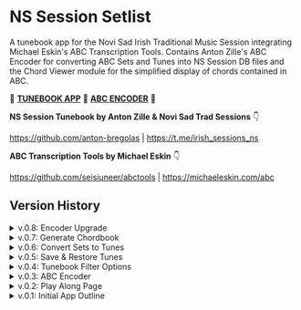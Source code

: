 NS Session Setlist
========================================================================================

A tunebook app for the Novi Sad Irish Traditional Music Session integrating Michael Eskin's ABC Transcription Tools. Contains Anton Zille's ABC Encoder for converting ABC Sets and Tunes into NS Session DB files and the Chord Viewer module for the simplified display of chords contained in ABC.

🎵 [**TUNEBOOK APP**](https://anton-bregolas.github.io/NS-Session-Setlist/) 🎻 [**ABC ENCODER**](https://anton-bregolas.github.io/NS-Session-Setlist/abc-encoder.html) 🎵

**NS Session Tunebook by Anton Zille & Novi Sad Trad Sessions** 👇

https://github.com/anton-bregolas | https://t.me/irish_sessions_ns

**ABC Transcription Tools by Michael Eskin** 👇

https://github.com/seisiuneer/abctools | https://michaeleskin.com/abc

## Version History

<details>
  <summary>v.0.8: Encoder Upgrade</summary>

<details>
<summary>v.0.8.6: Encoder Upgrade (Session DB Update)</summary>

+ Session DB updates:
  - Session DB updated to 2025-03-26
  - Sets & Tunes from Mars added (v.2)
  - Minor tweaks to Sets & Tunes from Mars
</details>

<details>
<summary>v.0.8.5: Encoder Upgrade (Add & Apply Session Survey Data)</summary>

+ Project updates:
  - ABC Encoder: Session Survey Data in .tsv format can now be added in Encoder Settings
  - ABC Encoder: ABC Sort now modifies output with available Session Survey Data
  - ABC Encoder: When applied, Sort adds or removes Set Leaders according to Session Survey Data

+ HTML updates
  - Main App (index.html):
    + Changed nav container enveloping h1 title to div to comply with the standard
    + Meta tags updated
  - ABC Encoder (abc-encoder.html):
    + Add Session Survey Data button added to Encoder Settings popover
    + Meta tags updated

+ CSS updates:
  - App Styles (nss-styles.css):
    + nss-btn-plus styles added

+ JavaScript updates
  - App Launcher module (scripts-ns-sessions.js)
    + Add Session Survey button handled
    + Import parseSessionSurveyData added
  - ABC Encoder module (scripts-abc-encoder.js):
    + sessionSurveyData array added as global variable
    + saveAbcEncoderOutput now passes Sort output to applySessionSurveyResults if sessionSurveyData is not empty
    + parseSessionSurveyData*: Read .tsv file via File Reader API and pass data to fillSurveyDataArray if it passes validation
    + fillSurveyDataArray*: Process raw Session Survey Data, push an array of headers and an array of responses to sessionSurveyData array
    + applySessionSurveyResults*: Modify abcContent with Session Survey Data by adding or removing Set Leaders according to survey results

+ Session DB updates:
  - Session DB updated to 2025-03-23
  - Removed commenting from chords ("^) after ABC Tools update
  - Minor ABC tweaks
</details>
<details>
<summary>v.0.8.4: Encoder Upgrade (Chord Viewer Module Styles)</summary>

+ Project updates:
  - Chord Viewer: All Chord Viewer styles moved to separate stylesheet (second stage of migration)
  - Chord Viewer: Data attributes are now primarily used in scripts and styles instead of classes
  - Chord Viewer icons file added to assets folder

+ HTML updates 
  - Main App (index.html):
    + Data attributes added to Chord Viewer Popover
    + Chord Viewer Popover elements are now split between the following categories:
      - data-popover for top level elements / sections
      - data-chords for chord elements
      - data-controls for interactable elements
      - data-ui for non-interactable elements / icons

+ CSS updates:
  - Chord Viewer module (styles-chord-viewer.css)
    + Chord Viewer styles now primarily rely on data attributes
    + Utility classes grid-center, flex-center, flex-between and wrapper-container added

+ JavaScript updates
  - Chord Viewer module (scripts-chord-viewer.js):
    + loadChordsToPopover, handleChordViewerClick and variables linking to Chord Viewer elements now all primarily use data attributes
    + normalizeAbcChordOrder function added for fixing cases of bad ABC chord input before calculations

+ Session DB updates:
  - Session DB updated to 2025-03-22
</details>
<details>
<summary>v.0.8.3: Encoder Upgrade (Chord Viewer Module Migration)</summary>

+ Project updates:
  - Chord Viewer: All Chord Viewer scripts moved to separate module (first stage of migration)
  - Chord Viewer: All Chord Viewer styles moved to separate stylesheet (first stage of migration)
  - Chord Viewer: Three functions are now export functions for initializing Chord Viewer elements, opening Chord Viewer popover and generating Chordbook JSON
  - ABC Encoder: Chord Viewer scripts moved to separate module, import makeAbcChordBook added
  - Launcher: Chord Viewer scripts moved to separate module, imports initChordViewer and openChordViewer added

+ HTML updates 
  - Main App (index.html):
    + data-action attributes added to interactable Chord Viewer elements
    + Chord Viewer stylesheet linked

+ CSS updates:
  - App Styles (nss-styles.css):
    + Full screen popover styles moved to Chord Viewer stylesheet, some shared classes remain
  - Chord Viewer module (styles-chord-viewer.css)
    + Separate styles for Chord Viewer elements added, shared classes to be migrated

+ JavaScript updates
  - Chord Viewer module (scripts-chord-viewer.js):
    + Variables for Chord Viewer elements renamed using chordViewer* template
    + All variables are now defined at the start of the file
    + openChordViewer*: New export handler function showing Chord Viewer popover, loading Slider settings and Chords from ABC using data passed from main app
    + initChordViewer*: New export function initializing Chord Viewer Popover
    + handleChordViewerClick*: New function handling clicks on interactable Chord Viewer elements
    + normalizeAbc*: New handler function calling cleanup ABC functions during Chord extraction
  - App Launcher module (scripts-ns-sessions.js)
    + initChordViewer and openChordViewer are now imported from Chord Viewer module
    + openSettingsMenu now calls openChordViewer, passing current setChords and tuneChords arrays
    + initChordViewer is now called on DOMContentLoaded
    + appButtonHandler now returns if element has data-action attribute to handle Chord Viewer buttons separately
  - ABC Encoder module (scripts-abc-encoder.js):
    + makeAbcChordBook functions are now imported from Chord Viewer module

+ Session DB updates:
  - Session DB updated to 2025-03-21
  - Galtee Hunt Set updated
  - Leitrim Fancy Set updated
  - Minor ABC title tweaks
    + appButtonHandler now returns if element has data-action attribute to handle Chord Viewer buttons separately
  - ABC Encoder module (scripts-abc-encoder.js):
    + makeAbcChordBook functions are now imported from Chord Viewer module

+ Session DB updates:
  - Session DB updated to 2025-03-21
  - Galtee Hunt Set updated
  - Leitrim Fancy Set updated
  - Minor ABC title tweaks
</details>
<details>
<summary>v.0.8.2: Encoder Upgrade (Session DB Update)</summary>

+ Session DB updates:
  - Session DB updated to 2025-03-17
  - Sets & Tunes from Alexey added (v.1)
  - Sets & Tunes from Sophie added (v.1)
  - Sets & Tunes from Oleg added (v.1)
</details>
<details>
<summary>v.0.8.1: Encoder Upgrade (Session DB Update)</summary>

+ Session DB updates:
  - Session DB updated to 2025-03-09
  - Chords from Oleg added to 25 sets (& Anton ed. arr.)
</details>
<details>
<summary>v.0.8.0: Encoder Upgrade (Refactor, Automation & Metadata Fetching)</summary>

+ Project updates:
  - ABC Encoder: New upgraded processing of import ABC fixing Sort-via-Encode issues
  - ABC Encoder: Sort will now optionally fetch select metadata from The Session API
  - ABC Encoder: Sort now supports fully automated conversion of The Session sets
  - p-limit and p-throttle by Sindre Sorhus added to project to limit API request rates

+ HTML updates:
  - ABC Encoder (abc-encoder.html):
    + Added new Encoder settings option enabling Sort to fetch metadata from The Session

+ JavaScript updates ('*' indicates new function or variable):
  - ABC Encoder module (scripts-abc-encoder.js):
    + saveAbcEncoderOutput: Refactored to correctly handle Sort-via-Encode and async operations
    + saveAbcEncoderOutput: Now returns an array containing abcEncoderOutput and abcEncoderTunesOutput
    + saveAbcEncoderOutput: Optionally fetches metadata from The Session via preProcessAbcMetadata
    + saveAbcEncoderOutput: Check for localStorage variable abcSortFetchesTsoMetaData* added
    + preProcessAbcMetadata*: Fetches metadata from The Session, replaces or adds Z: field with data 
    + fetchTsoMetadata*: Handles The Session API fetch requests for sets and settings metadata
    + throttleTsoRequests*: Throttles promises using p+throttle if number of requests is 50 or more
    + sortFilterAbc: Added removal of duplicate ABC fields if all fields of the kind are identical
    + addCustomAbcFields: Now correctly adds first Set subtitle
    + getEncodedAbc: Updated to handle async metadata fetching
    + getDecodedAbc: Now supports both N.S.S.S. and Michael Eskin's style of JSON keys naming
    + validateAbcFile: Now correctly validates JSON files encoded either by N.S.S.S. or ABC Tools
    + exportPlainTuneList: Fallback placeholder values added for cases of missing data
    + replaceDuplicateAbcFields*: Removes all but first repeating fields in ABC Sets, skips Medleys
    + Sort utility functions areAllArrValsTheSame, reduceArrToSlashSeparatedList added

+ Session DB updates:
  - Session DB updated to 2025-03-08
  - Sets & Tunes from Anton added (v.2)
  - Minor automated ABC tweaks
</details>
</details>
<details>
  <summary>v.0.7: Generate Chordbook</summary>

<details>
<summary>v.0.7.7: Responsive Chordbook (Syncopation Handling & ABC Cleanup)</summary>

+ Project updates:
  - Chords Viewer: Proper handling of ABC bars with syncopated chord arrangements
  - ABC Encoder: Input ABC now undergoes deep clean-up before Chordbook generation
  - ABC Encoder: Sort now removes duplicate Sets and Tunes by using a Map of unique primary titles; items added at the bottom of the file are treated as newest
  - Launcher & Encoder: Default settings are now loaded and logged from settings objects

+ HTML updates (abc-encoder.html):
  - Normalize ABC part endings option added to Encoder settings
  - Encoder buttons reordered, Sort is now the top button

+ JavaScript updates:
  - App Launcher module (scripts-ns-sessions.js)
    + initLocalStorage function added to initialize new localStorage items
    + initSettingsFromObject added to initialize options in localStorage using settings objects
    + printLocalStorageSettings added to log current settings, default and modified
  - ABC Encoder & Chords Viewer module (scripts-abc-encoder.js)
    + countBeatsInsertChords now handles syncopation by rounding the irregular number of beats in a fragment down (to a minimum of 1)
    + countBeatsInsertChords now inserts '–' in place of a missing first chord-beat
    + getCompleteAbcChordBar tweaked to handle missing first beat in a bar, such bars are now passed to countBeatsInsertChords
    + makeAbcChordBook now passes ABC to several cleanup functions to make sure no text in inline fields, comments and decorations ends up being counted as notes
      - removeAbcHeadersAndCommands: removes all header fields and inline commands and decorations
      - convertAbcIntervalsToSingleNotes: strips all the intervals / chords down to a single note
      - normalizeAbcTriplets: converts `(3ABC` triplets to `A/B/C` 
    + addCustomAbcFields now passes ABC to processPartEndings to standardise the formatting of identifiable part endings to `||` if localStorage option abcSortNormalizesAbcPartEndings is 1
    + processPartEndings also converts `::` to `:||\n|:`
    + sortFilterAbc and makeTunesFromSets now create a Map of unique primary title & ABC pairs to remove duplicate Sets or Tunes
    + makeStringTitleCase refactored to integrate toSortFriendlyTitle and prioritise title exceptions 
  - ABC Tunebook module (scripts-abc-tools.js)
    + abcTunebookDefaults settings object added
    + initToolsOptions renamed to initTunebookOptions and now initialises settings via initSettingsFromObject

+ Session DB updates:
  - Session DB updated to 2025-03-03
  - Sets & Tunes from Andrey added (v.1)
  - Sets & Tunes from André added (v.1)
  - Sets & Tunes from Vova added (v.1)
  - Stick Across the Hob Set added (Oliushka)
</details>
<details>
<summary>v.0.7.6: Responsive Chordbook (Smart Chord-Beats Recovery)</summary>

+ Project updates:
  - ABC Encoder: Chords extractor now detects and fills in the missing chords in incomplete bars
  - ABC Encoder: Chords autocomplete now supports bars with 3 out of 4 chords in duple-time tunes and 2 out of 3 chords in triple-time tunes in addition to 1 out of N chords in all tunes
  - Chords Viewer: Single chords in G (Em) format are no longer cloned but sliced and spread over the bar [G (Em) (Em)] to avoid clutter

+ HTML updates:
  - Classes added for Chords Popover theme buttons

+ CSS updates:
  - Hover & focus styles for Chords Popover buttons tweaked

+ JavaScript updates:
  - Chords Popover scripts:
    + Chord-beat count and recovery algorithm implemented (scripts-abc-encoder.js)
    + countBeatsInsertChords recovers missing chord-beats by counting notes against beats and inserting the sufficient number of chords
    + Note counting algorithm takes both note multipliers (numbers not preceded by /) and note divisors (/, //... or /Num) into the equation
    + getCompleteAbcChordBar refactored, getChordsFromTune updated to support the new algorithm
  - Theme and localStorage variable tweaks in main App scripts (scripts-ns-sessions.js)

+ Session DB updates:
  - Session DB updated to 2025-02-28
  - Chords from Oleg added to six sets
  - Petranu-Valse and Trip to Skye set chords fixed
</details>
<details>
<summary>v.0.7.5: Responsive Chordbook (Responsive Chords Popover & Launcher)</summary>

+ Project updates:
  - Launcher, Encoder, Playalong: Responsive app layout separate from Tunebook
  - Tunebook: Fullscreen Chords Popover reworked with responsive grid layout
  - Tunebook: Chords Popover Slider proportionally adjusts Chords text scale
  - Tunebook: Tunes and Chords toggle buttons remember user settings, more options
  - Tunebook: Footer close button now enables manual mode for less cluttered Tunebook
  - ABC Encoder: ABC Sort organises Chordbook data depending on number of beats
  - ABC Encoder: Fixes and additions for better styling of titles and chords
  - App and Tools scripts reworked to enable new control elements and responsive design
  - Accessibility: App tabbing, focusing and elements receiving aria-hidden revisited
  - New Icons added

+ HTML updates:
  - Laucher, ABC Encoder and Tunebook headers refactored to separate responsive layout from fixed Tunebook
  - Viewport settings now applied programmatically via meta tag content attribute on section swap
  - Fullscreen Popover completed with additional control elements

+ CSS updates:
  - Styles refactored: Global and local variables added for themes and dynamically adjusted settings
  - Container queries added for more responsive menus (app header, Launcher buttons, Playalong subtitles)
  - Media queries refactored: Cleanup after responsive design added & additional breakpoints
  - Fullscreen Chords Popover styles tested and implemented

+ JavaScript updates:
  - Chords Popover scripts: 
    + Chords text generator: loadChordsToPopover rewritten, now uses Chords JSON to create a responsive grid
    + Slider & Chords grid init: initPopoverSliders initialises values for Chords grid adjustable by Slider
    + Slider: appChordSliderHandler handle Chord Popover Slider events with smart scaling, adjusting font size, line height, line width and max width proportional to the vertical slider setting
    + Reset Slider Settings and show / hide slider control buttons added
    + Dark / Light colour theme and Theme switch button added
  - Main app scripts refactored (scripts-ns-sessions.js):
    + launchTuneBook and section swap functions updated with tweaks and autofocusing
    + initTunebookRadioBtns implemented for selection and storing of Full Screen Button setting (Open tune item in new page / Open chords in Chords Popover)
    + ariaHideMe and ariaShowMe functions added, functions updated
    + showRedOutlineWarning test function added for simple element error indication
    + Closing Tunebook's footer will now switch it to manual mode, swapping Tunebook switch buttons with Return to Launch Screen button
  - ABC Sort scripts updated with new Chordbook generation logic, title styling tweaks:
    + getCompleteAbcChordBar now accounts for triple / duple meter, groups duple meter bars with over 2 chords in two groups 
    + makeStringTitleCase accounts for [suffixes] in headers included in exceptions
  - ABC tools scripts updated with more options and to account for Launcher's responsive design:
    + User settings for Full Screen View button behavior and disabling auto-reload of Tunebook items added (localStorage variables: abcToolsFullScreenBtnShowsChords, abcToolsAllowTuneAutoReload)

+ Accessibility updates: 
  - A11y: App elements now automatically receive focus on section swap as previous section is hidden
  - A11y: Aria-hidden attribute is now applied to elements or blocks being hidden, removed as they are shown

+ Session DB updates:
  - Session DB updated to 2025-02-25
  - Chords added to Galtee Rangers Set to test both duple- and triple-time tunes in Chords Popover
  - Minor ABC tweaks
</details>
<details>
<summary>v.0.7.4: Generate Chordbook (Chords Popover Basic)</summary>

+ Project updates:
  - Basic implementation of fullscreen Chords Popover with tabulation
  - ABC Encoder now exports tab-separated chord strings within Chords JSONs

+ JavaScript updates:
  - ABC Encoder functions getChordsFromTune and getCompleteAbcChordBar now add tabs instead of spaces and properly indent Part subtitles (scripts-abc-encoder.js)
  - Temporary placeholder Chords JSON and trigger functions added to scripts-ns-sessions.js

+ CSS updates:
  - Basic nss-fullscreen-popover styles added and tweaked
  - Popover output container now uses white-space: pre-wrap

+ Session DB updates:
  - Session DB updated to 2025-02-19
</details>
<details>
<summary>v.0.7.3: Generate Chordbook (Bug Fixes, 3p Modules & Popover Polyfill)</summary>

+ Project updates:
  - ABC Encoder scripts refactored
  - Popover Polyfill by Oddbird added to project to enable older browser support
  - Third-party helper scripts have been moved to modules/scripts-3p
  - Test scripts have been moved to modules/scripts-tests
  - Work-in-progress solution for Safari not hiding filtered options

+ JavaScript updates:
  - Main ABC Encoder handler function refactored (scripts-abc-encoder.js)
  - saveAbcEncoderOutput: parseAbcFromFile split into two handler functions, main handler function now accepts abcContent, fileName and taskType as arguments
  - saveAbcEncoderOutput: Thorough commentary added to main handler function
  - getEncodedAbc now passes optionally sorted ABC to saveAbcEncoderOutput
  - downloadAbcFile and validateAbcFile tweaked for better output file naming and validation
  - Temporary solution added to appDropDownHandler for Safari not hiding options in dropdown menus, filtered options are now also disabled
  - LZString script moved from ABC Tools scripts to a separate module (scripts-abc-tools.js > scripts-3p/lz-string)
  - Popover Polyfill warning added to initialisation scripts (scripts-ns-sessions.js)

+ HTML updates:
  - Changed entry point module for abc-encoder.html to be scripts-ns-sessions.js
  - Popover Polyfill module popover.min.js added to index.html and abc-encoder.html

+ CSS updates:
  - Popover Polyfill fallback @supports block added to styles to avoid flashing of hidden elements on page load

+ Session DB updates:
  - Session DB updated to 2025-02-19
</details>
<details>
<summary>v.0.7.2: Generate Chordbook (Popovers For Options & Chords)</summary>

+ Project updates:
  - Launcher: Menu Popover with App Options checkboxes added with styles and scripts
  - ABC Encoder: Menu Popover with Encoder Settings checkboxes added with styles and scripts
  - Tunebook: Full Screen Popover for viewing Chords from Sets or Tunes separately added with basic styles
  - App Options update: Global variables can now be directly modified via Options and Encoder Settings menus
  - Tunebook: Tabs & MIDI options tweaked and expanded in wake of ABC Tools update, Default options has been split into ABC Tools Default and Piano options
  - New Icons added

+ JavaScript updates:
  - Scripts for updating Global variables in Local Storage via App Options and Encoder Settings Menus added
  - openSettingsMenu, appButtonHandler, initAppCheckboxes updated with Popover scripts (scripts-ns-sessions.js)
  - initToolsOptions updated with new Global variables (scripts-abc-tools.js)
  - loadTuneBookItem, loadTabsMidiOptions and injectInstrument updated with fixes, now both ABC Tools Default option and Piano + Notes option are available (scripts-abc-tools.js)
  - addCustomAbcFields fix for ABC body titles processing added (scripts-abc-encoder.js)

+ HTML updates:
  - Two Popover types, App Options and Full Screen Popover added to index.html (id: nss-popover-options, nss-fullscreen-popover)
  - Encoder Settings Popover added to abc-encoder.html (id: nss-popover-options)

+ CSS updates:
  - Options Popover styles added
  - Options Popover checkbox styles added
  - @media breakpoints for Popover added
  - Fullscreen Popover basic styles added

+ Session DB updates:
  - Session DB updated to 2025-02-18
</details>
<details>
<summary>v.0.7.1: Generate Chordbook (Chordbook Tweaks & Naming Update)</summary>

+ Project updates:
  - Naming convention update: All JSONs now use camelCase in object key names for consistency
  - ABC Tools scripts reorganised and updated with new naming convention
  - ABC Encoder: ABC Sort now splits generated Chords after every 4 bars excluding voltas
  - ABC Encoder: ABC Sort now correctly formats secondary tune types and titles in Sets
  - App Options update: Settings defaults are now initialised on app load and stored locally

+ JavaScript updates:
  - JSON object key names updated in scripts-abc-encoder.js, scripts-abc-tools.js and scripts-ns-sessions.js
  - addCustomAbcFields tweaked and refactored, ABC body titles processing now handled by formatAbcBodyTitles
  - formatAbcBodyTitles makes secondary R: field text Proper Case and subtitle T: field text Title Case
  - openSettingsMenu logs Tunes and Sets Chords output in test mode (scripts-ns-sessions.js)
  - initEncoderSettings and initAbcTools now initialise Global variables and store them to localStorage

+ Session DB updates:
  - Session DB updated to 2025-02-17
  - Sets and Tunes JSON objects now use key names "name", "leaders", "type", "url"
  - Chords JSONs now use key names "title", "chords" for Tune object and "setTitle", "tuneChords" for Set object
  - tunesets.json renamed to sets.json
</details>
<details>
<summary>v.0.7.0: Generate Chordbook</summary>

+ Project updates:
  - ABC Encoder: ABC Sort now generates Chords JSONs for Tunes and Sets
  - ABC Encoder: New Convert functions extract data from ABC _"chords"_, fill in chords for missing beats
  - ABC Encoder: Global settings variables are now in localStorage, to be editable in Encoder Options
  - ABC Encoder: ABC Sort now correctly identifies ABC Rhythm based on tune type provided in title via "[]"
  - Tunebook: Tunes / Chords toggle buttons implemented, Chords to be opened in Popover dialog window
  - README: Version History entries wrapped with HTML details / summary
  - New Icons added

+ HTML updates:
  - Tunebook: Footer updated with radio buttons switching between Tunes and Chords in Full Screen View
  - ABC Encoder page bottom elements changed to Options and Return to Launch Screen buttons

+ CSS updates:
  - Radio button styles added for input:is([name="nss-radio-view"]) and its label
  - Radio button label on-click style changes currently implemented fully in CSS
  - Options button and Launch button styles added for ABC Encoder elements (nss-option-btn, nss-launcher-link)

+ JavaScript updates:
  - Chords extraction and formatting functions added to scripts-abc-encoder.js (makeAbcChordBook, getChordsFromTune, getCompleteAbcChordBar)
  - getChordsFromTune extracts chords from each ABC item and converts them into a plaintext list with part numbers, bar lines and optional volta numbers
  - makeAbcChordBook exports JSON array of objects with chords organised depending on ABC Type (Set or Tune)
  - getCompleteAbcChordBar fills chord bars with the minimum number of chords depending on beats per bar (NB: ambiguous bars with two chords in triple-meter tunes are currently left untouched)
  - Tunebook's Full Screen View button now changes behavior depending on fullScreenSetting value, opening either tunes or chords (scripts-abc-tools.js)
  - setChords, tuneChords and corresponding data links added to (scripts-ns-sessions.js)
  - Options button function added, Launch button behavior tweaked for ABC Encoder (scripts-ns-sessions.js)
  - ABC Parse & Sort updated with chord export functions (parseAbcFromFile, downloadAbcFile, getSortedAbc)
  - addCustomAbcFields now checks for "[]" in the title to get R: field value if missing from Tune (Medleys)
  - New global settings variable added for switching on Chordbook export (abcSortExportsChordsFromTunes)

+ Session DB updates:
  - Session DB updated to 2025-02-17
  - Test Chords JSONs added (chords-sets.json, chords-tunes.json)
</details>
</details>
<details>
  <summary>v.0.6: Convert Sets to Tunes</summary>

<details>
<summary>v.0.6.6: Convert Sets to Tunes (Testing Medley Splitting)</summary>

+ Project updates:
  - ABC and ABC Encoder Tests converted to LF for consistency
  - Medley test added

+ Tests updates:
  - New test added for checking if ABC Sort correctly adds R: field values to Tunes when splitting a Set
  - N.S.S.S. Medley added for testing (abcImportMedleyNsssSet)

+ Session DB updates:
  - Session DB updated to 2025-02-15
</details>
<details>
<summary>v.0.6.5: Convert Sets to Tunes (Fixes & DB Update)</summary>

+ Project updates:
  - ABC Encoder: Fixes and improvements for ABC field value handler functions
  - Session DB updated with tweaks discovered during testing

+ JavaScript updates:
  - processAbcCCS and processAbcZ array checks fixed (scripts-abc-encoder.js)
  - S: field values can now be additionally subdivided by "+" to save up space, with value before "+" copied to each separate Tune's field

+ Session DB updates:
  - Session DB updated to 2025-02-12
  - Formatting of multiple value C: C: S: and Z: fields standartised
</details>
<details>
<summary>v.0.6.4: Convert Sets to Tunes (Correct ABC Field Splitting)</summary>

+ Project updates:
  - ABC Encoder: ABC Sort now passes Z: and C: C: S: field values for processing when splitting Sets into Tunes
  - ABC Encoder: Multiple value ABC fields listing composers, sources and transcription authors or editors are now correctly split between Tunes
  - ESLint added to project for extra tweaks in development

+ JavaScript updates:
  - addCustomAbcFields updated with abcZ and abcCCS processing logic under Sets to Tunes (scripts-abc-encoder.js)
  - New ABC field value handler functions added (getValueByAbcIndex, processAbcCCS, processAbcZ)
  - processAbcCCS and processAbcZ return a string with values based on Tune's index in a Set or a placeholder string
  - Minor tweaks and refactoring in ABC Encoder, Launcher and ABC Tools scripts after ESLint installed

+ Tests updates:
  - Minor fixes in expected test output ABCs
</details>
<details>
<summary>v.0.6.3: Convert Sets to Tunes (Testing ABC Field Splitting)</summary>

+ Project updates:
  - Tests: Additional tests for handling of custom ABC fields set up in Vitest

+ Tests updates:
  - New tests added for checking if ABC Sort correctly splits custom C: C: S: and Z: field values of a Set between several Tunes
  - Variations of N.S.S.S. Sets of Tunes added for testing (abcImportProcessedNsssSet, abcImportMultiComposerNsssSet, abcImportMultiZNsssSet, abcImportMultiZAndComposerNsssSet)
</details>
<details>
<summary>v.0.6.2: Convert Sets to Tunes (Setting up Tests)</summary>

+ Project updates:
  - ABC Encoder: Fine-tuning ABC Sort scripts with help of unit tests
  - ABC Encoder: Title processing tweaks for ABC Title and Subtitles
  - Tests: Basic tests for TSO Import ABC conversion set up in Bun

+ JavaScript updates:
  - processAbcTitle updated, now adds Title Prefix and "Set" at the end of Primary ABC Title for Sets
  - processAbcSubtitles now handles ABC Subtitles (titles of 2nd+ Tunes in a Set)
  - Tune Title formatting functions added (makeTuneTypeSingular, makeTuneTypePlural, toSortFriendlyTitle, processAbcSubtitles)

+ Tests updates:
  - ABC Encoder tests file created (scripts-abc-encoder.test.js)
  - Sample TSO Set of Tunes added for testing (abcImportRawTsoSet)
  - Tests checking how ABC Sort handles addition of custom fields and Sets to Tunes conversion added
</details>
<details>
<summary>v.0.6.1: Convert Sets to Tunes (Set to Tunes Tweaks)</summary>

+ Project updates:
  - ABC Encoder: Title Case formatting in Sort refactored to allow for exceptions (titles in Irish etc.)
  - ABC Encoder: Sort now supports multiple Note fields
  - ABC Encoder: Title filtering script tweaked

+ JavaScript updates:
  - Tune Title cleanup logic refactored with regular expressions in addCustomAbcFields (scripts-abc-encoder.js)
  - makeStringTitleCase function and makeTitleCaseExceptions array of objects added to override exceptions in capitalization
  - processAbcTitle now passes strings to makeStringTitleCase
  - addCustomAbcFields now creates an array of N: fields to account for multiple Note fields

+ Session DB updates:
  - Session DB updated to 2025-02-05
  - Sets & Tunes from Oliushka added (v.1)
  - Sets & Tunes from Anton added (v.1)
</details>
<details>
<summary>v.0.6.0: Convert Sets to Tunes</summary>

+ Project updates:
  - ABC Encoder: Sort now automatically generates ABC Tunebook from Sets
  - ap-style-title-case v.2.0.0 added as a module for title formatting

+ JavaScript updates:
  - Sets > Tunes conversion functionality added with new and updated ABC Encoder functions (scripts-abc-encoder.js)
    - ABC Sort can now call function makeTuneListFromSets to automatically convert Sets data into separate Tunes
    - sortFilterAbc now includes option to pass Sets data to makeTuneListFromSets and return an additional Tunebook array
  - makeTuneListFromSets checks whether a Set is a Medley, removes Set Title and passes each tune to addCustomAbcFields along with the following arguments:
    - abcMatch - first tune in a set containing most ABC headers
    - setToTunes - set to true for additional Tune Title formatting
    - abcIndex - Tune No. in the Set for splitting data contained in C: C: S: and Z: fields
    - isMedley - set to true for sets containing mix of Tune Types
  - addMissingFields renamed to addCustomAbcFields and refactored with new sorting algorithm:
    - Get and format ABC Title and Tune Type text via processAbcTitle makeStringProperCase
    - Check if ABC matches the N.S.S.S. custom fields layout
    - Return with updated titles if headers are present in the correct order
    - Store ABC field text into abcX variables if data found
    - Update Title and abcX variables using reference ABC if abcMatch was passed
    - Remove all opening headers
    - Reconstruct headers using abcX variables, Tune Type and switch statements
    - Return the reassembled ABC from Title, Headers and Body with a specific order of ABC fields
  - Text formatting functions makeStringProperCase and processAbcTitle added to ABC Sort
  - makeStringProperCase checks an array of objects makeProperCaseExceptions for overrides
  - processAbcTitle passes a string to ap-style-title-case for Title Case capitalization
  - sortFilterAbc now includes additional line break removal options (off by default)
  - Output algorithm updated in parseAbcFromFile
  - encodeTunesForAbcTools tweaked for better readability
  - Global settings variables added for fine-tuning ABC Encoder sort and export functions
  - abcBasicTuneTypes array added to control list of tune types with separate Tunebook category
  - ABC Encoder functions sorting and comments updated

+ Session DB updates:
  - Session DB updated to 2025-02-03
  - Tune Type in T: fields is now indicated in []
  - Tune Keys in T: are now (Amaj) instead of (A)
  - Z: field standard fixed for auto-sorting: "Editor 1, Editor 2; TSO Source 1 / TSO Source N"
</details>
</details>
<details>
  <summary>v.0.5: Save & Restore Tunes</summary>

<details>
<summary>v.0.5.5: Session DB Update</summary>

+ Project updates:
  - ABC Encoder: Now exports tab-separated plain text Tunelist in addition to JSON file
  - ABC Encoder: Sort function now checks for missing custom fields, adds them to ABC

+ JavaScript updates:
  - exportTuneList function added to scripts-abc-encoder.js
  - addMissingFields function added to ABC Sort:
    - Check ABC for R: / M: / L: fields, warn in console and add defaults if missing
    - Check ABC for C: / Z: / N: / Q: fields, add default custom values if missing
    - M: and Q: fields use switch statements depending on Tune Type

+ Session DB updates:
  - Session DB updated to 2025-01-31
  - Sets & Tunes from Olya added (v.1)
</details>
<details>
<summary>v.0.5.4: Session DB Update</summary>

+ Session DB updates:
  - Session DB updated to 2025-01-28
  - Sets & Tunes from Tania added (v.1)
  - Minor fixes in Mars and Tania Sets & Tunes
</details>
<details>
<summary>v.0.5.3: Session DB Update</summary>

+ Session DB updates:
  - Session DB updated to 2025-01-26
  - Sets & Tunes from Mars added (v.1)
</details>
<details>
<summary>v.0.5.2: Session DB Update</summary>

+ Session DB updates:
  - Session DB updated to 2025-01-25
</details>
<details>
<summary>v.0.5.1: Save & Restore Tunes (Save Last Set & Last Tune)</summary>

+ Project updates:
  - Tunebook:	Sets and Tunes are now saved and restored separately on Tunebook launch and switch 
  - Tunebook:	Filters now properly repopulate on Tunebook switch
  - ABC Encoder: Tune Type is now converted to Proper Case, check against TYPE: tweaked

+ JavaScript updates:
  - Sets and Tunes local storage variables added in place of lastTuneBookItem (lastTuneBookSet_NSSSAPP, lastTuneBookTune_NSSSAPP)
  - Checks added to account for Sets or Tunes save and restore logic in ABC Tools scripts (scripts-abc-tools.js)
  - initAbcTools, saveLastTuneBookItem, restoreLastTunebookItem functions updated in ABC Tools scripts
  - checkPersistenceState function added to ABC Tools scripts
  - refreshTuneBook updated with loading last saved Set or Tune; load callback removed from resetTuneBookMenus (scripts-ns-sessions.js)
  - Tunebook Filter fix: sortFilterOptions now receives currentTuneBook as argument
  - Proper Case Tune Type: encodeTunesForAbcTools tweaked to account for multi-word types (scripts-abc-encoder.js)

+ Session DB updates:
  - Session DB updated to 2025-01-24
  - Proper Case tune type naming tweak
  - ABC fixes & tweaks (added to encoded tunes)
</details>
<details>
<summary>v.0.5.0: Save & Restore Tunes</summary>

+ Project updates:
  - Tune items are now saved and restored on Tunebook launch
  - ABC Tools scripts refactored, initAbcTools cleaned up
  - Local storage variables added (lastTabMidiOption_NSSSAPP, lastTuneBookItem_NSSSAPP, tuneBookLastOpened_NSSSAPP)

+ JavaScript updates:
  - Tunebook: Last loaded Set or Tune and Tab & MIDI options are now saved into local storage
  - Tunebook: Last saved item and/or options are now restored on new Tunebook launch
  - Tunebook: Default Set or Tune now consistently loads on first Tunebook launch
  - Launcher: Last opened Tunebook variable moved to local storage (tuneBookLastOpened_NSSSAPP)
  - Refactored ABC Tools scripts (scripts-abc-tools.js) leaving initializing scripts in initAbcTools
  - New functions: restoreTuneBookOptions, restoreLastTunebookItem, saveLastTuneBookItem, setSelectedTuneByName
  - Options-updating script (loadTabsMidiOptions) now triggers Tunebook item restoring & loading
  - Tweaked scripts updating tuneBookSetting and tuneBookLastOpened variables (scripts-ns-sessions.js)

+ CSS updates:
  - Removed superfluous highlight of buttons and links for mobile taps (-webkit-tap-highlight-color)

+ Session DB updates:
  - Session DB updated to 2025-01-22
  - ABC fixes & tweaks
  - Soundslice links added
</details>
</details>
<details>
  <summary>v.0.4: Tunebook Filter Options</summary>

<details>
<summary>v.0.4.4: Filter Options (Tune Load Tweaks)</summary>

+ Project updates:
  - Tunebook now loads the first Set or Tune item into ABC Tools on launch or section switch

+ JavaScript updates:
  - initAbcTools further tweaked in scripts-abc-tools.js
  - loadTuneBookItem(currentTuneBook, itemNumber) script moved into separate export function
  - resetTuneBookMenus in scripts-ns-sessions.js now loads first Tunebook item

+ Session DB updates:
  - Session DB updated to 2025-01-21
  - Sources added to new tunes & sets
  - ABC fixes & tweaks
</details>
<details>
<summary>v.0.4.3: Filter Options (Session DB Update)</summary>

+ Session DB updates:
  - Session DB updated to 2025-01-20
  - Tempos (Q:) standardised
  - ABC fixes & tweaks
</details>
<details>
<summary>v.0.4.2: Filter Options (Session DB Update)</summary>

+ Session DB updates:
  - Session DB updated to 2025-01-18
  - Four draft sets of various tune types added for Filter Options testing
</details>
<details>
<summary>v.0.4.1: Filter Options (Menu Fixes)</summary>

+ Project updates:
  - Rolled back and fixed some changes causing errors in Tabs / MIDI menu after refactoring
  - Refactored script for injecting custom MIDI programs into clean ABC
  - Testing UX for optiomal tune behavior in ABC Tools iframe (tune remains after switching between sections vs. blank page)

+ CSS updates:
  - Option menus slightly expanded in Tunebook

+ JavaScript updates:
  - ABC Tools: injectInstrument refactored, errors fixed
  - Launcher: Fixed tuneSelector values being set to -1
  - Launcher: refreshTabsDisplayOptions added
</details>
<details>
<summary>v.0.4.0: Filter Options (Initial commit)</summary>

+ Project updates:
	- Tunebook:	Filter options implemented, Tunebook can now be filtered by Tune Type or Set Leader
 	- Launcher: Code updated and refactored to account for Tunebook state (initialized, section last opened)
  - ABC Tools scripts: Code updated and refactored, custom and general scripts moved from function initializing event listeners

+ HTML updates:
  - Filter Options selector shell added, to be populated programmatically
  - Emojis added to dropdown menus to lighted up lists of options

+ JavaScript updates:
  - Dropdown menu handler functions (appDropDownHandler, initCustomDropDownMenus) added to scripts-ns-sessions.js
  - Filter Options population and sorting functions (populateFilterOptions, sortFilterOptions) added to scripts-abc-encoder.js
  - Tunebook cleanup functions (refreshTuneBook, resetTuneBookMenus, resetTuneBookFilters) added to scripts-ns-sessions.js
  - New global variables (tuneBookInitialized, tuneBookLastOpened) added to keep track of event listeners and last opened section
  - ABC Tools scripts refactored:
    - initAbcTools narrowed down to adding initial event listeners to Tunebook elements to prevent from multiplying event listeners
    - Subheaders for OG Scripts and Customized, New and Exported Tunebook Functions added plus more comments describing functions
    - Exports and constants revisited, duplicates removed, functions closely tied to initAbcTools are to be kept in the same file
    - Original Tunebook elements tuneFrame, tuneSelector and displayOptions are now defined globally in ABC Tools scripts

+ Session DB updates:
  - Session DB updated to 2025-01-17
  - Encoded ABCs now include Type and Leaders keys
</details>
</details>
<details>
  <summary>v.0.3: ABC Encoder</summary>

<details>
<summary>v.0.3.2: ABC Encoder (Encoder tweaks)</summary>

+ Project updates:
	- ABC Encoder: ABC cleanup logic tweaked, optional algorithms added, documentation improved

+ JavaScript updates:
	- ABC Encoder:
		- sortFilterAbc tweaked and expanded with additional ABC cleanup options
		- Extra line breaks in ABCs are no longer removed by default (potential options feature)
		- Optional functions added for extra ABC line breaks cleanup (removeLineBreaksInAbc, removeTextAfterLineBreaksInAbc)
		- Regex and step-by-step implementations added to removeTextAfterLineBreaksInAbc
		- Custom Type JSON key naming fixed in encodeTunesForAbcTools
		- Subheaders and comments added to scripts-abc-encoder.js
</details>
<details>
<summary>v.0.3.1: ABC Encoder (Encoder scripts)</summary>

+ Project updates:
	- ABC Encoder: 
    - Encoder tool functional
    - ABC Encoder also sorts ABCs by default
    - ABC Encoder, Decoder and Sort now remove extra line breaks and spaces between tunes
  - ABC Tools scripts:
    - LZString updated to lz-string.min v.1.5.0

+ JavaScript updates:
  - ABC Encoder: 
    - Handler function for Encode ABC tool (getEncodedAbc) added
    - getEncodedAbc passes ABC contents to sort and encode functions, returns a JSON array of objects
    - Main function for Encode ABC tool (encodeTunesForAbcTools) added
    - Extra line breaks and space cleanup added to sortFilterAbc, encodeTunesForAbcTools and getDecodedAbc
    - Output file naming improved in downloadAbcFile
  - ABC Tools scripts tweaked:
    - Handling of Type and Leaders data added to populateTuneSelector

+ Session DB updates:
  - Session DB updated to 2025-01-16
  - Missing R fields added to tunes and sets
  - Order of R: -> M: -> L: -> Q -> K standardised
</details>
<details>
<summary>v.0.3.0: ABC Encoder (Initial commit)</summary>

+ Project updates:
	- ABC Encoder:
		- N.S.S.S. tools page (abc-encoder.html) added with ABC Encoder / ABC Decoder / ABC Sort tools 
		- ABC Encoder scripts (scripts-abc-encoder.js) added to project: Sort and Decoder functional, Encoder in development
		- ABC Encoder styles based on Launch Screen styles, additional styles merged into nss-styles.css
	- Launcher: Links added, responsive design tweaks
	- Tunebook:	Filter selector added, responsive design tweaks
	- Playalong: Links added, responsive design tweaks
	- New Icons added
	
+ HTML updates:
	- ABC Encoder interface added with nav links to raw ABC files, GitHub and ABC Tools
	- Back to Launch Screen nav links added to Encoder and Playalong pages
	- ABC Encoder link and ABC Tools link added to Launch Screen footer
	- YouTube link added to Playalong
	- Additional data- attributes made
	
+ CSS updates:
	- ABC Encoder styles added, some refactoring done in nss-styles.css
	- Playalong styles added including new nav link class nss-link-filled
	- Titles responsive changes partly implemented via CSS pseudoclasses
	- Gradient text class nss-gradient-text added using @supports
	- Responsive design tweaks for Launch Screen, Playalong and Tunebook
	
+ JavaScript updates:
	- ABC Encoder scripts added including:
		- Handler function for ABC Encoder (parseAbcFromFile)
		- File Reader scripts readFileContent, downloadAbcFile
		- New function for input ABC file validation (validateAbcFile)
		- New functions for Sort tool (sortFilterAbc + getSortedAbc)
		- Function for ABC Decode tool (getDecodedAbc) added
	- Main app scripts changed:
		- Title change scripts updateTuneBookTitles and resizeTuneBookHeader refactored
		- Switch buttons behavior tweaked
	- ABC Tools scripts tweaked:
		- MIDI settings now dynamically constructed via a string to be injected into ABC

+ Session DB updates:
  - Session DB updated to 2025-01-15
  - MIDI instructions removed from encoded data files, to be injected dynamically (injectInstrument)</details>
</details>
<details>
  <summary>v.0.2: Play Along Page</summary>

<details>
<summary>v.0.2.3: Session DB Update</summary>

+ Session DB updates:
  - Session DB updated to 2025-01-12
  - Spaces added between ABCs
  - Titles updated to restore "unsafe" characters
</details>
<details>
<summary>v.0.2.2: Play Along Page (Styles updated)</summary>

+ HTML updates:
  - Playalong page: 
    - Links wrapped in container divs
    - Links are now display: block and contain overlay div, title text and image

+ CSS updates:
  - Gradient added to h1 and buttons
  - Playalong page:
    - Outline gradient added via div with abs positioning & negative margins
    - Link hover styles updated
</details>
<details>
<summary>v.0.2.1: Play Along Page (Basic HTML)</summary>

+ Project updates:
  - Playalong page: Thumbnails updated

+ HTML updates:
  - Playalong page: Basic HTML added

+ CSS updates:
  - Playalong page: Basic styles added
</details>
<details>
<summary>v.0.2.0: Play Along Page (Initial commit)</summary>

+ Project updates:
  - Playalong thumbnails added</details></details>

<details>
  <summary>v.0.1: Initial App Outline</summary>

<details>
<summary>v.0.1.1: Session DB Update</summary>

+ Session DB updates:
  - Session DB updated to 2024-12-22
  - Naming format changed for C: / S: fields
  - Naming format standardised for C: Set Leaders field
  - Z: [Transcription By] and N: [Link to the Set] fields added
</details>
<details>
<summary>v.0.1.0: Initial App Version </summary>

+ Project updates:
  - Project structure reorganised to suit transition to Progressive Web App (PWA)
  - Single-page file split into HTML, CSS and JS files with modular design
  - License files added for NS-Session-Setlist / abctools and Bootstrap icons
  - Icons file added to assets folder

+ HTML updates:
  - Page refactored with basic semantic markup in mind
  - Launch screen section, Tunebook section and Play Along section implemented
  - Scripts moved to modules, CSS moved to styles
  - HTML file renamed to index.html
  - Meta tags updated in <head>

+ JavaScript updates:
  - App scripts moved to scripts-ns-sessions.js
  - Michael Eskin's original scripts moved to scripts-abc-tools.js
  - App now fetches up-to-date Session DB data from the project's GitHub page
  - App scripts organised in subgroups: App Launchers, Switchers, Checkers / Updaters, Fetchers / Data Handlers, Event Handlers, Event Listeners

+ CSS updates:
  - Classes standardised and compartmentalised (exceptions made for some legacy selectors)
  - Media queries added for better mobile experience

+ Accessibility updates: 
  - A11y: Semantic markup added to HTML
  - A11y: Launch buttons enlarged on mobile devices
  - A11y: Tab order of elements updated

+ Session DB updates: 
  - Session DB updated to 2024-12-06
</details>
<details>
<summary>v.0.0.2: Tunebook Outline</summary>

+ Basic session page customizations:

  - Tabs & Instrument list updated
  - Full Screen View button enlarged
  - Hide footer button added
  - Style & HTML tweaks

+ JavaScript updates:

  - Functions getElementsTotalHeight and resizeIframe moved to global scope
  - New function: hideParentElement

+ Accessibility updates: 

  - A11y: Outline styles added for tabbing through the page
  - A11y: aria-title and title attributes added for main page buttons
  - A11y: Tab order of buttons fixed

+ Session DB updates: 
  - Session DB updated to 2024-12-05
</details>
<details>
<summary>v.0.0.1: Initial Commit</summary>

+ Initial commit of raw export website file from Michael Eskin's ABC Transcription Tools.</details></details>